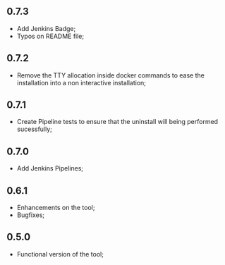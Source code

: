 0.7.3
-----
- Add Jenkins Badge;
- Typos on README file;

0.7.2
-----
- Remove the TTY allocation inside docker commands to ease the installation into a non interactive installation;

0.7.1
-----
- Create Pipeline tests to ensure that the uninstall will being performed sucessfully;

0.7.0
-----
- Add Jenkins Pipelines;

0.6.1
-----
- Enhancements on the tool;
- Bugfixes;

0.5.0
-----
- Functional version of the tool;
